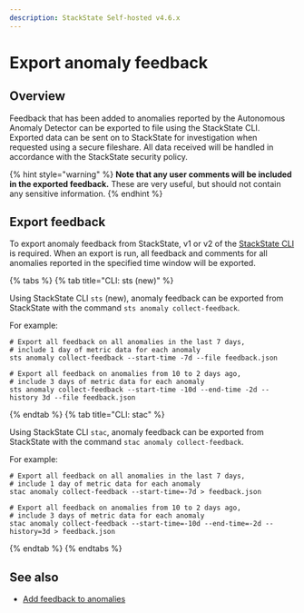 ```yaml
---
description: StackState Self-hosted v4.6.x
---
```


# Export anomaly feedback

## Overview

Feedback that has been added to anomalies reported by the Autonomous Anomaly Detector can be exported to file using the StackState CLI. Exported data can be sent on to StackState for investigation when requested using a secure fileshare. All data received will be handled in accordance with the StackState security policy.

{% hint style="warning" %}
**Note that any user comments will be included in the exported feedback.** These are very useful, but should not contain any sensitive information.
{% endhint %}

## Export feedback

To export anomaly feedback from StackState, v1 or v2 of the [StackState CLI](/setup/cli-install.md) is required. When an export is run, all feedback and comments for all anomalies reported in the specified time window will be exported.

{% tabs %}
{% tab title="CLI: sts (new)" %}

Using StackState CLI `sts` (new), anomaly feedback can be exported from StackState with the command `sts anomaly collect-feedback`. 

For example:

```commandline
# Export all feedback on all anomalies in the last 7 days,
# include 1 day of metric data for each anomaly
sts anomaly collect-feedback --start-time -7d --file feedback.json

# Export all feedback on anomalies from 10 to 2 days ago,
# include 3 days of metric data for each anomaly
sts anomaly collect-feedback --start-time -10d --end-time -2d --history 3d --file feedback.json
```
{% endtab %}
{% tab title="CLI: stac" %}

Using StackState CLI `stac`, anomaly feedback can be exported from StackState with the command `stac anomaly collect-feedback`. 

For example:

```commandline
# Export all feedback on all anomalies in the last 7 days,
# include 1 day of metric data for each anomaly
stac anomaly collect-feedback --start-time=-7d > feedback.json

# Export all feedback on anomalies from 10 to 2 days ago,
# include 3 days of metric data for each anomaly
stac anomaly collect-feedback --start-time=-10d --end-time=-2d --history=3d > feedback.json
```
{% endtab %}
{% endtabs %}

## See also

* [Add feedback to anomalies](/stackpacks/add-ons/aad.md#anomaly-feedback)
